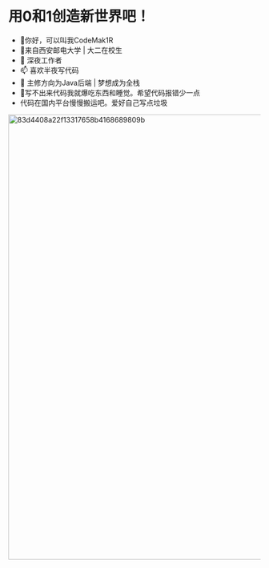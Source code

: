 # 用0和1创造新世界吧！
- 👋你好，可以叫我CodeMak1R
- 👀来自西安邮电大学 | 大二在校生
- 💞️ 深夜工作者
- 📫 喜欢半夜写代码
- 🌱 主修方向为Java后端 | 梦想成为全栈
- 👊写不出来代码我就爆吃东西和睡觉。希望代码报错少一点
- 
  代码在国内平台慢慢搬运吧。爱好自己写点垃圾
<img width="889" alt="83d4408a22f13317658b4168689809b" src="https://github.com/lishuangqiang/lishuangqiang/assets/142634204/36a3fdfd-eb9e-4aff-9a4f-4a61be1a7ff8">


<!---

--->
